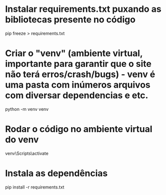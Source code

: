 # Instalar requirements.txt puxando as bibliotecas presente no código
pip freeze > requirements.txt

# Criar o "venv" (ambiente virtual, importante para garantir que o site não terá erros/crash/bugs) - venv é uma pasta com inúmeros arquivos com diversar dependencias e etc.
python -m venv venv

# Rodar o código no ambiente virtual do venv
venv\Scripts\activate

# Instala as dependências
pip install -r requirements.txt
